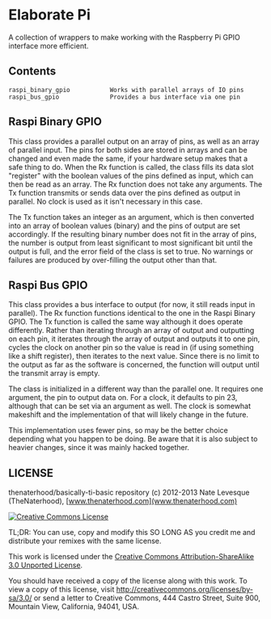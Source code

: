 Elaborate Pi
===============
A collection of wrappers to make working with the Raspberry Pi GPIO
interface more efficient.

Contents
---------------
	raspi_binary_gpio			Works with parallel arrays of IO pins
	raspi_bus_gpio				Provides a bus interface via one pin
	
Raspi Binary GPIO
---------------
This class provides a parallel output on an array of pins, as well as 
an array of parallel input.  The pins for both sides are stored in 
arrays and can be changed and even made the same, if your hardware 
setup makes that a safe thing to do.  When the Rx function is called, 
the class fills its data slot "register" with the boolean values of 
the pins defined as input, which can then be read as an array.  The Rx 
function does not take any arguments.  The Tx function transmits or sends 
data over the pins defined as output in parallel.  No clock is used 
as it isn't necessary in this case.

The Tx function takes an integer as an argument, which is then converted 
into an array of boolean values (binary) and the pins of output are set 
accordingly.  If the resulting binary number does not fit in the array 
of pins, the number is output from least significant to most significant 
bit until the output is full, and the error field of the class is set 
to true.  No warnings or failures are produced by over-filling the output 
other than that.

Raspi Bus GPIO
---------------
This class provides a bus interface to output (for now, it still reads 
input in parallel).  The Rx function functions identical to the one 
in the Raspi Binary GPIO.  The Tx function is called the same way although 
it does operate differently.  Rather than iterating through an array 
of output and outputting on each pin, it iterates through the array of 
output and outputs it to one pin, cycles the clock on another pin so 
the value is read in (if using something like a shift register), then 
iterates to the next value.  Since there is no limit to the output as far 
as the software is concerned, the function will output until the transmit 
array is empty.

The class is initialized in a different way than the parallel one.  It
requires one argument, the pin to output data on.  For a clock, it defaults
to pin 23, although that can be set via an argument as well.  The clock
is somewhat makeshift and the implementation of that will likely change in 
the future.

This implementation uses fewer pins, so may be the better choice depending 
what you happen to be doing.  Be aware that it is also subject to heavier 
changes, since it was mainly hacked together.

LICENSE
------------

thenaterhood/basically-ti-basic repository (c) 2012-2013 Nate Levesque (TheNaterhood), [www.thenaterhood.com](www.thenaterhood.com)

[![Creative Commons License](http://i.creativecommons.org/l/by-sa/3.0/88x31.png)](http://creativecommons.org/licenses/by-sa/3.0/)

TL;DR: You can use, copy and modify this SO LONG AS you credit me and distribute your remixes with the same license.

This work is licensed under the [Creative Commons Attribution-ShareAlike 3.0 Unported License](http://creativecommons.org/licenses/by-sa/3.0/).

You should have received a copy of the license along with this
work. To view a copy of this license, visit http://creativecommons.org/licenses/by-sa/3.0/ or send
a letter to Creative Commons, 444 Castro Street, Suite 900, Mountain View, California, 94041, USA.
